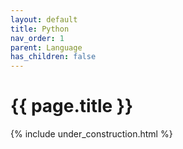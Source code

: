 ```yaml
---
layout: default
title: Python
nav_order: 1
parent: Language
has_children: false
---
```


{{ page.title }}
======================

{% include under_construction.html %}

<br>

<br>